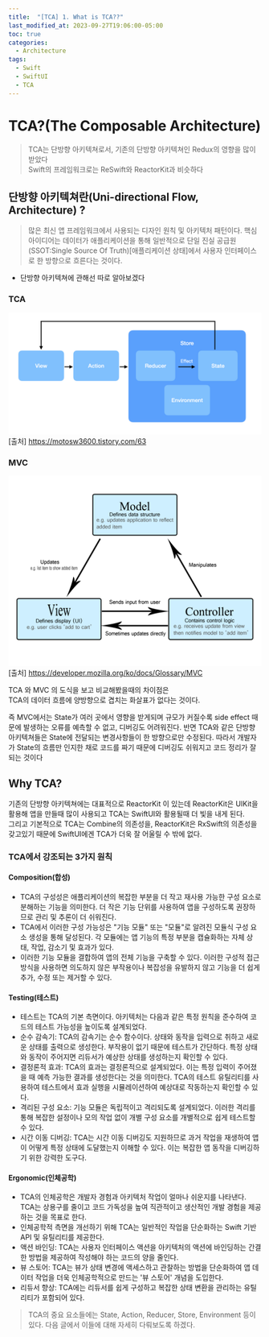 ```yaml
---
title:  "[TCA] 1. What is TCA??"
last_modified_at: 2023-09-27T19:06:00-05:00
toc: true
categories:
  - Architecture
tags:
  - Swift
  - SwiftUI
  - TCA
---
```


# TCA?(The Composable Architecture)
> TCA는 단방향 아키텍쳐로서, 기존의 단방향 아키텍쳐인 Redux의 영향을 많이 받았다  
> Swift의 프레임워크로는 ReSwift와 ReactorKit과 비슷하다
## 단방향 아키텍쳐란(Uni-directional Flow, Architecture) ?
>많은 최신 앱 프레임워크에서 사용되는 디자인 원칙 및 아키텍처 패턴이다. 핵심 아이디어는 데이터가 애플리케이션을 통해 일반적으로 단일 진실 공급원(SSOT:Single Source Of Truth)[애플리케이션 상태]에서 사용자 인터페이스로 한 방향으로 흐른다는 것이다.
- 단방향 아키텍쳐에 관해선 따로 알아보겠다  

### TCA
![TCA1](/images/TCA/TCA1.png)
[출처] https://motosw3600.tistory.com/63
### MVC
![MVC](/images/TCA/MVC.png)
[출처] https://developer.mozilla.org/ko/docs/Glossary/MVC

TCA 와 MVC 의 도식을 보고 비교해봤을때의 차이점은  
TCA의 데이터 흐름에 양방향으로 겹치는 화살표가 없다는 것이다.
  
즉 MVC에서는 State가 여러 곳에서 영향을 받게되며 규모가 커질수록 side effect 때문에 발생하는 오류를 예측할 수 없고, 디버깅도 어려워진다. 반면 TCA와 같은 단방향 아키텍쳐들은 State에 전달되는 변경사항들이 한 방향으로만 수정된다. 따라서 개발자가 State의 흐름만 인지한 채로 코드를 짜기 때문에 디버깅도 쉬워지고 코드 정리가 잘 되는 것이다

## Why TCA?
기존의 단방향 아키텍쳐에는 대표적으로 ReactorKit 이 있는데 ReactorKit은 UIKit을 활용해 앱을 만들때 많이 사용되고 TCA는 SwiftUI와 활용될때 더 빛을 내게 된다.  
그리고 기본적으로 TCA는 Combine의 의존성을, ReactorKit은 RxSwift의 의존성을 갖고있기 때문에 SwiftUI에겐 TCA가 더욱 잘 어울릴 수 밖에 없다.

### TCA에서 강조되는 3가지 원칙
#### Composition(합성)
- TCA의 구성성은 애플리케이션의 복잡한 부분을 더 작고 재사용 가능한 구성 요소로 분해하는 기능을 의미한다. 더 작은 기능 단위를 사용하여 앱을 구성하도록 권장하므로 관리 및 추론이 더 쉬워진다.
- TCA에서 이러한 구성 가능성은 "기능 모듈" 또는 "모듈"로 알려진 모듈식 구성 요소 생성을 통해 달성된다. 각 모듈에는 앱 기능의 특정 부분을 캡슐화하는 자체 상태, 작업, 감소기 및 효과가 있다.
- 이러한 기능 모듈을 결합하여 앱의 전체 기능을 구축할 수 있다. 이러한 구성적 접근 방식을 사용하면 의도하지 않은 부작용이나 복잡성을 유발하지 않고 기능을 더 쉽게 추가, 수정 또는 제거할 수 있다.
#### Testing(테스트)
- 테스트는 TCA의 기본 측면이다. 아키텍처는 다음과 같은 특정 원칙을 준수하여 코드의 테스트 가능성을 높이도록 설계되었다.
- 순수 감속기: TCA의 감속기는 순수 함수이다. 상태와 동작을 입력으로 취하고 새로운 상태를 출력으로 생성한다. 부작용이 없기 때문에 테스트가 간단하다. 특정 상태와 동작이 주어지면 리듀서가 예상한 상태를 생성하는지 확인할 수 있다.
- 결정론적 효과: TCA의 효과는 결정론적으로 설계되었다. 이는 특정 입력이 주어졌을 때 예측 가능한 결과를 생성한다는 것을 의미한다. TCA의 테스트 유틸리티를 사용하여 테스트에서 효과 실행을 시뮬레이션하여 예상대로 작동하는지 확인할 수 있다.
- 격리된 구성 요소: 기능 모듈은 독립적이고 격리되도록 설계되었다. 이러한 격리를 통해 복잡한 설정이나 모의 작업 없이 개별 구성 요소를 개별적으로 쉽게 테스트할 수 있다.
- 시간 이동 디버깅: TCA는 시간 이동 디버깅도 지원하므로 과거 작업을 재생하여 앱이 어떻게 특정 상태에 도달했는지 이해할 수 있다. 이는 복잡한 앱 동작을 디버깅하기 위한 강력한 도구다.
#### Ergonomic(인체공학)
- TCA의 인체공학은 개발자 경험과 아키텍처 작업이 얼마나 쉬운지를 나타낸다. TCA는 상용구를 줄이고 코드 가독성을 높여 직관적이고 생산적인 개발 경험을 제공하는 것을 목표로 한다.
- 인체공학적 측면을 개선하기 위해 TCA는 일반적인 작업을 단순화하는 Swift 기반 API 및 유틸리티를 제공한다.
- 액션 바인딩: TCA는 사용자 인터페이스 액션을 아키텍처의 액션에 바인딩하는 간결한 방법을 제공하여 작성해야 하는 코드의 양을 줄인다.
- 뷰 스토어: TCA는 뷰가 상태 변경에 액세스하고 관찰하는 방법을 단순화하여 앱 데이터 작업을 더욱 인체공학적으로 만드는 '뷰 스토어' 개념을 도입한다.
- 리듀서 향상: TCA에는 리듀서를 쉽게 구성하고 복잡한 상태 변환을 관리하는 유틸리티가 포함되어 있다.


> TCA의 중요 요소들에는 State, Action, Reducer, Store, Environment 등이 있다.
다음 글에서 이들에 대해 자세히 다뤄보도록 하겠다.